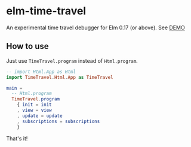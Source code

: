# elm-time-travel

An experimental time travel debugger for Elm 0.17 (or above). See [DEMO](http://jinjor.github.io/elm-time-travel/)

## How to use

Just use `TimeTravel.program` instead of `Html.program`.

```elm
-- import Html.App as Html
import TimeTravel.Html.App as TimeTravel

main =
  -- Html.program
  TimeTravel.program
    { init = init
    , view = view
    , update = update
    , subscriptions = subscriptions
    }
```

That's it!
